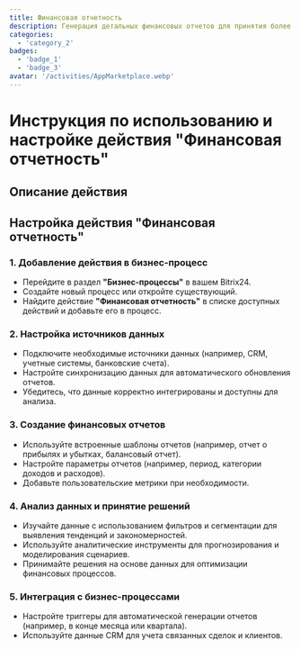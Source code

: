 ```yaml
---
title: Финансовая отчетность
description: Генерация детальных финансовых отчетов для принятия более обоснованных решений.
categories: 
  - 'category_2'
badges: 
  - 'badge_1'
  - 'badge_3'
avatar: '/activities/AppMarketplace.webp'
---
```

# Инструкция по использованию и настройке действия "Финансовая отчетность"

## Описание действия

## **Настройка действия "Финансовая отчетность"**

### 1. Добавление действия в бизнес-процесс
- Перейдите в раздел **"Бизнес-процессы"** в вашем Bitrix24.
- Создайте новый процесс или откройте существующий.
- Найдите действие **"Финансовая отчетность"** в списке доступных действий и добавьте его в процесс.

### 2. Настройка источников данных
- Подключите необходимые источники данных (например, CRM, учетные системы, банковские счета).
- Настройте синхронизацию данных для автоматического обновления отчетов.
- Убедитесь, что данные корректно интегрированы и доступны для анализа.

### 3. Создание финансовых отчетов
- Используйте встроенные шаблоны отчетов (например, отчет о прибылях и убытках, балансовый отчет).
- Настройте параметры отчетов (например, период, категории доходов и расходов).
- Добавьте пользовательские метрики при необходимости.

### 4. Анализ данных и принятие решений
- Изучайте данные с использованием фильтров и сегментации для выявления тенденций и закономерностей.
- Используйте аналитические инструменты для прогнозирования и моделирования сценариев.
- Принимайте решения на основе данных для оптимизации финансовых процессов.

### 5. Интеграция с бизнес-процессами
- Настройте триггеры для автоматической генерации отчетов (например, в конце месяца или квартала).
- Используйте данные CRM для учета связанных сделок и клиентов.